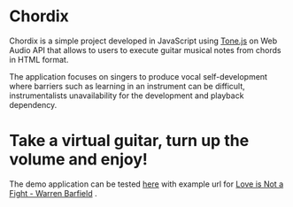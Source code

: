 # Chordix
Chordix is a simple project developed in JavaScript using [Tone.js](https://github.com/Tonejs/Tone.js/)
on Web Audio API that allows to users to execute guitar musical notes from chords in HTML format.

The application focuses on singers to produce vocal self-development where barriers such as learning in an instrument can be difficult, 
instrumentalists unavailability for the development and playback dependency.

# Take a virtual guitar, turn up the volume and enjoy!
The demo application can be tested [here](https://terciodejesus.github.io/chordix/) with example url for [Love is Not a Fight - Warren Barfield](https://www.cifraclub.com.br/warren-barfield/love-is-not-fight/) .
